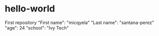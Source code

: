 # hello-world
First repository
"First name": "micqyela"
"Last name": "santana-perez"
"age": 24
"school": "Ivy Tech"
